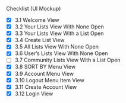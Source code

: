 Checklist (UI Mockup)

- [x] 3.1 Welcome View
- [x] 3.2 Your Lists View With None Open
- [x] 3.3 Your Lists View With a List Open
- [x] 3.4 Create List View
- [x] 3.5 All Lists View With None Open
- [x] 3.6 User’s Lists View With None Open
- [ ] 3.7 Community Lists View With a List Open
- [x] 3.8 SORT BY Menu View
- [x] 3.9 Account Menu View
- [x] 3.10 Logout Menu Item View
- [x] 3.11 Create Account View
- [x] 3.12 Login View